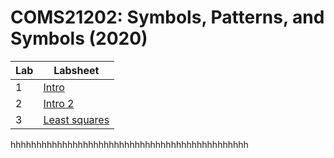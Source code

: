 # COMS21202: Symbols, Patterns, and Symbols (2020)

| Lab | Labsheet |
|-----|----------|
| 1   | [Intro](lab_1/labsheet1.ipynb) |
| 2   | [Intro 2](lab_2/labsheet2.ipynb) |
| 3   | [Least squares](lab_3/labsheet3.ipynb) |


hhhhhhhhhhhhhhhhhhhhhhhhhhhhhhhhhhhhhhhhhhhhhh
